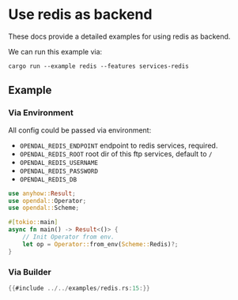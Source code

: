 # Use redis as backend

These docs provide a detailed examples for using redis as backend.

We can run this example via:

```shell
cargo run --example redis --features services-redis
```

## Example

### Via Environment

All config could be passed via environment:

- `OPENDAL_REDIS_ENDPOINT` endpoint to redis services, required.
- `OPENDAL_REDIS_ROOT` root dir of this ftp services, default to `/`
- `OPENDAL_REDIS_USERNAME`
- `OPENDAL_REDIS_PASSWORD`
- `OPENDAL_REDIS_DB`

```rust
use anyhow::Result;
use opendal::Operator;
use opendal::Scheme;

#[tokio::main]
async fn main() -> Result<()> {
    // Init Operator from env.
    let op = Operator::from_env(Scheme::Redis)?;
}
```

### Via Builder

```rust
{{#include ../../examples/redis.rs:15:}}
```
